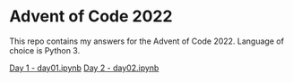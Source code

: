 # Advent of Code 2022

This repo contains my answers for the Advent of Code 2022. 
Language of choice is Python 3.

[Day 1 - day01.ipynb](day01.ipynb)
[Day 2 - day02.ipynb](day02.ipynb)